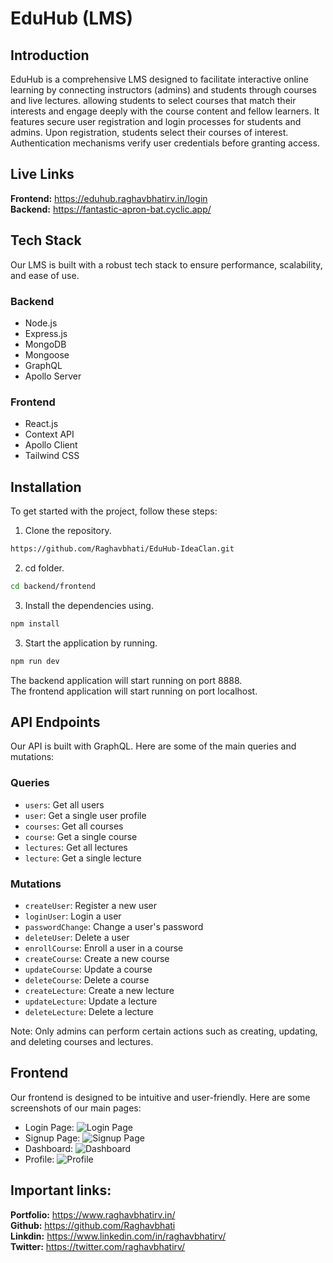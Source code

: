 # EduHub (LMS)

## Introduction
EduHub is a comprehensive LMS designed to facilitate interactive online learning by connecting instructors (admins) and students through courses and live lectures. allowing students to select courses that match their interests and engage deeply with the course content and fellow learners. It features secure user registration and login processes for students and admins. Upon registration, students select their courses of interest. Authentication mechanisms verify user credentials before granting access.

## Live Links
**Frontend:** https://eduhub.raghavbhatirv.in/login
<br>
**Backend:** https://fantastic-apron-bat.cyclic.app/
<br>


## Tech Stack
Our LMS is built with a robust tech stack to ensure performance, scalability, and ease of use.

### Backend
- Node.js
- Express.js
- MongoDB
- Mongoose
- GraphQL
- Apollo Server

### Frontend
- React.js
- Context API
- Apollo Client
- Tailwind CSS

## Installation
To get started with the project, follow these steps:

1. Clone the repository.

```bash
https://github.com/Raghavbhati/EduHub-IdeaClan.git
```

2. cd folder.

```bash
cd backend/frontend
```

3. Install the dependencies using.

```bash
npm install
```

3. Start the application by running.

```bash
npm run dev
```

The backend application will start running on port 8888.
<br>
The frontend application will start running on port localhost.

## API Endpoints
Our API is built with GraphQL. Here are some of the main queries and mutations:

### Queries
- `users`: Get all users
- `user`: Get a single user profile
- `courses`: Get all courses
- `course`: Get a single course
- `lectures`: Get all lectures
- `lecture`: Get a single lecture

### Mutations
- `createUser`: Register a new user
- `loginUser`: Login a user
- `passwordChange`: Change a user's password
- `deleteUser`: Delete a user
- `enrollCourse`: Enroll a user in a course
- `createCourse`: Create a new course
- `updateCourse`: Update a course
- `deleteCourse`: Delete a course
- `createLecture`: Create a new lecture
- `updateLecture`: Update a lecture
- `deleteLecture`: Delete a lecture

Note: Only admins can perform certain actions such as creating, updating, and deleting courses and lectures.

## Frontend
Our frontend is designed to be intuitive and user-friendly. Here are some screenshots of our main pages:

- Login Page:
  ![Login Page](../Readme%20Images/Login.png)
- Signup Page:
  ![Signup Page](../Readme%20Images/Signup.png)
- Dashboard:
  ![Dashboard](../Readme%20Images/Dashboard.png)
- Profile:
  ![Profile](../Readme%20Images/Profile.png)


## Important links:

**Portfolio:** https://www.raghavbhatirv.in/
<br>
**Github:** https://github.com/Raghavbhati
<br>
**Linkdin:** https://www.linkedin.com/in/raghavbhatirv/
<br>
**Twitter:** https://twitter.com/raghavbhatirv/
